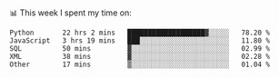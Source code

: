 📊 This week I spent my time on:
<!--START_SECTION:waka-->

```text
Python       22 hrs 2 mins   ███████████████████▓░░░░░   78.20 %
JavaScript   3 hrs 19 mins   ███░░░░░░░░░░░░░░░░░░░░░░   11.80 %
SQL          50 mins         ▓░░░░░░░░░░░░░░░░░░░░░░░░   02.99 %
XML          38 mins         ▓░░░░░░░░░░░░░░░░░░░░░░░░   02.28 %
Other        17 mins         ▒░░░░░░░░░░░░░░░░░░░░░░░░   01.04 %
```

<!--END_SECTION:waka-->

